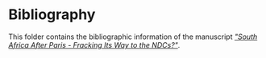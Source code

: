 # Bibliography
This folder contains the bibliographic information of the manuscript 
[*"South Africa After Paris - Fracking Its Way to the NDCs?"*](https://www.frontiersin.org/articles/10.3389/fenrg.2019.00020/full?utm_source=F-NTF&utm_medium=EMLX&utm_campaign=PRD_FEOPS_20170000_ARTICLE). 

